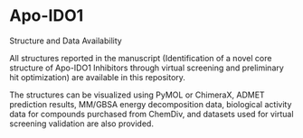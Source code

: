# Apo-IDO1
Structure and Data Availability

All structures reported in the manuscript (Identification of a novel core structure of Apo-IDO1 Inhibitors through virtual screening and preliminary hit optimization) are available in this repository.

The structures can be visualized using PyMOL or ChimeraX, ADMET prediction results, MM/GBSA energy decomposition data, biological activity data for compounds purchased from ChemDiv, and datasets used for virtual screening validation are also provided.
